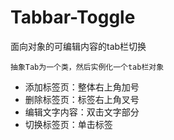 # Tabbar-Toggle
面向对象的可编辑内容的tab栏切换

`抽象Tab为一个类，然后实例化一个tab栏对象`

- 添加标签页：整体右上角加号
- 删除标签页：标签右上角叉号
- 编辑文字内容：双击文字部分
- 切换标签页：单击标签